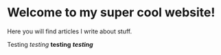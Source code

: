 # Welcome to my super cool website!

Here you will find articles I write about stuff.

Testing *testing* **testing**  ***testing***
